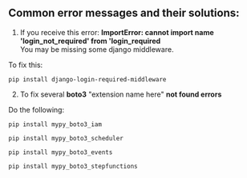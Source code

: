 ## **Common error messages and their solutions:**

1. If you receive this error: **ImportError: cannot import name 'login_not_required' from 'login_required** <br /> You may be missing some django middleware.

To fix this:
```shell
pip install django-login-required-middleware
```

2. To fix several **boto3** "extension name here" **not found errors** 

Do the following:
```shell
pip install mypy_boto3_iam

pip install mypy_boto3_scheduler

pip install mypy_boto3_events

pip install mypy_boto3_stepfunctions
```